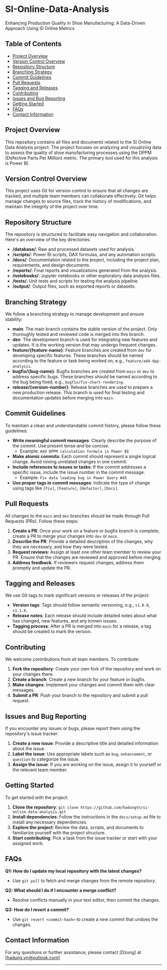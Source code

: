 # SI-Online-Data-Analysis
Enhancing Production Quality in Shoe Manufacturing: A Data-Driven Approach Using SI Online Metrics
## Table of Contents
- [Project Overview](#project-overview)
- [Version Control Overview](#version-control-overview)
- [Repository Structure](#repository-structure)
- [Branching Strategy](#branching-strategy)
- [Commit Guidelines](#commit-guidelines)
- [Pull Requests](#pull-requests)
- [Tagging and Releases](#tagging-and-releases)
- [Contributing](#contributing)
- [Issues and Bug Reporting](#issues-and-bug-reporting)
- [Getting Started](#getting-started)
- [FAQs](#faqs)
- [Contact Information](#contact-information)

## Project Overview
This repository contains all files and documents related to the SI Online Data Analysis project. The project focuses on analyzing and visualizing data to assess the quality of shoe manufacturing processes using the DPPM (Defective Parts Per Million) metric. The primary tool used for this analysis is Power BI.

## Version Control Overview
This project uses Git for version control to ensure that all changes are tracked, and multiple team members can collaborate effectively. Git helps manage changes to source files, track the history of modifications, and maintain the integrity of the project over time.

## Repository Structure
The repository is structured to facilitate easy navigation and collaboration. Here's an overview of the key directories:

- **/database/**: Raw and processed datasets used for analysis.
- **/scripts/**: Power BI scripts, DAX formulas, and any automation scripts.
- **/docs/**: Documentation related to the project, including the project plan, requirements, and design documents.
- **/reports/**: Final reports and visualizations generated from the analysis.
- **/notebooks/**: Jupyter notebooks or other exploratory data analysis files.
- **/tests/**: Unit tests and scripts for testing the analysis pipeline.
- **/output/**: Output files, such as exported reports or datasets.

## Branching Strategy
We follow a branching strategy to manage development and ensure stability:

- **main**: The main branch contains the stable version of the project. Only thoroughly tested and reviewed code is merged into this branch.
- **dev**: The development branch is used for integrating new features and updates. It is the working version that may undergo frequent changes.
- **feature/{feature-name}**: Feature branches are created from `dev` for developing specific features. These branches should be named according to the feature or task being worked on, e.g., `feature/add-dpp-analysis`.
- **bugfix/{bug-name}**: Bugfix branches are created from `main` or `dev` to address specific bugs. These branches should be named according to the bug being fixed, e.g., `bugfix/fix-chart-rendering`.
- **release/{version-number}**: Release branches are used to prepare a new production release. This branch is used for final testing and documentation updates before merging into `main`.

## Commit Guidelines
To maintain a clean and understandable commit history, please follow these guidelines:

- **Write meaningful commit messages**: Clearly describe the purpose of the commit. Use present tense and be concise.
  - Example: `Add DPPM calculation formula in Power BI`
- **Make atomic commits**: Each commit should represent a single logical change. Avoid mixing unrelated changes in one commit.
- **Include references to issues or tasks**: If the commit addresses a specific issue, include the issue number in the commit message.
  - Example: `Fix data loading bug in Power Query #45`
- **Use proper tags in commit messages**: Indicate the type of change using tags like `[Fix]`, `[Feature]`, `[Refactor]`, `[Docs]`.

## Pull Requests
All changes to the `main` and `dev` branches should be made through Pull Requests (PRs). Follow these steps:

1. **Create a PR**: Once your work on a feature or bugfix branch is complete, create a PR to merge your changes into `dev` or `main`.
2. **Describe the PR**: Provide a detailed description of the changes, why they are necessary, and how they were tested.
3. **Request reviews**: Assign at least one other team member to review your PR. Ensure that the changes are reviewed and approved before merging.
4. **Address feedback**: If reviewers request changes, address them promptly and update the PR.

## Tagging and Releases
We use Git tags to mark significant versions or releases of the project:

- **Version tags**: Tags should follow semantic versioning, e.g., `v1.0.0`, `v1.1.0`.
- **Release notes**: Each release should include detailed notes about what has changed, new features, and any known issues.
- **Tagging process**: After a PR is merged into `main` for a release, a tag should be created to mark the version.

## Contributing
We welcome contributions from all team members. To contribute:

1. **Fork the repository**: Create your own fork of the repository and work on your changes there.
2. **Create a branch**: Create a new branch for your feature or bugfix.
3. **Make changes**: Implement your changes and commit them with clear messages.
4. **Submit a PR**: Push your branch to the repository and submit a pull request.

## Issues and Bug Reporting
If you encounter any issues or bugs, please report them using the repository's issue tracker:

1. **Create a new issue**: Provide a descriptive title and detailed information about the issue.
2. **Label the issue**: Use appropriate labels such as `bug`, `enhancement`, or `question` to categorize the issue.
3. **Assign the issue**: If you are working on the issue, assign it to yourself or the relevant team member.

## Getting Started
To get started with the project:

1. **Clone the repository**: `git clone https://github.com/hadungtn/si-online-data-analysis.git`
2. **Install dependencies**: Follow the instructions in the `docs/setup.md` file to install any necessary dependencies.
3. **Explore the project**: Review the data, scripts, and documents to familiarize yourself with the project structure.
4. **Start contributing**: Pick a task from the issue tracker or start with your assigned work.

## FAQs
**Q1: How do I update my local repository with the latest changes?**
- Use `git pull` to fetch and merge changes from the remote repository.

**Q2: What should I do if I encounter a merge conflict?**
- Resolve conflicts manually in your text editor, then commit the changes.

**Q3: How do I revert a commit?**
- Use `git revert <commit-hash>` to create a new commit that undoes the changes.

## Contact Information
For any questions or further assistance, please contact [Dzung] at [hadung.vn@outlook.com].

---

